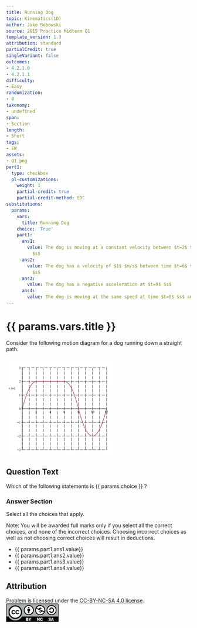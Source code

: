 ```yaml
---
title: Running Dog
topic: Kinematics(1D)
author: Jake Bobowski
source: 2015 Practice Midterm Q1
template_version: 1.3
attribution: standard
partialCredit: true
singleVariant: false
outcomes:
- 4.2.1.0
- 4.2.1.1
difficulty:
- Easy
randomization:
- 0
taxonomy:
- undefined
span:
- Section
length:
- Short
tags:
- EW
assets:
- Q1.png
part1:
  type: checkbox
  pl-customizations:
    weight: 1
    partial-credit: true
    partial-credit-method: EDC
substitutions:
  params:
    vars:
      title: Running Dog
    choice: 'True'
    part1:
      ans1:
        value: The dog is moving at a constant velocity between $t=2$ $s$ and $t=6$
          $s$
      ans2:
        value: The dog has a velocity of $1$ $m/s$ between time $t=6$ $s$ and $t=10$
          $s$
      ans3:
        value: The dog has a negative acceleration at $t=9$ $s$
      ans4:
        value: The dog is moving at the same speed at time $t=8$ $s$ and $t=10$ $s$
---
```

# {{ params.vars.title }}
Consider the following motion diagram for a dog running down a straight path.

<img src="Q1.png" alt = "A displacement time graph showing the dog increasing by 2 meters from t equals 0 seconds to t equals 2 seconds. The dog is not moving from t equals 2 seconds to t equals 6 seconds. The dog decreases 2 meters from t equals 6 seconds to t equals 8 seconds. The dog decreases to negative 2 meters from t equals 8 second to t equals 10 seconds. The dog increases 2 meters from t equals 10 seconds to t equals 12 seconds." width = 300>

## Question Text

Which of the following statements is {{ params.choice }} ?

### Answer Section

Select all the choices that apply.

Note: You will be awarded full marks only if you select all the correct choices, and none of the incorrect choices. Choosing incorrect choices as well as not choosing correct choices will result in deductions.

- {{ params.part1.ans1.value}}
- {{ params.part1.ans2.value}}
- {{ params.part1.ans3.value}}
- {{ params.part1.ans4.value}}

## Attribution

Problem is licensed under the [CC-BY-NC-SA 4.0 license](https://creativecommons.org/licenses/by-nc-sa/4.0/).<br> ![The Creative Commons 4.0 license requiring attribution-BY, non-commercial-NC, and share-alike-SA license.](https://raw.githubusercontent.com/firasm/bits/master/by-nc-sa.png)